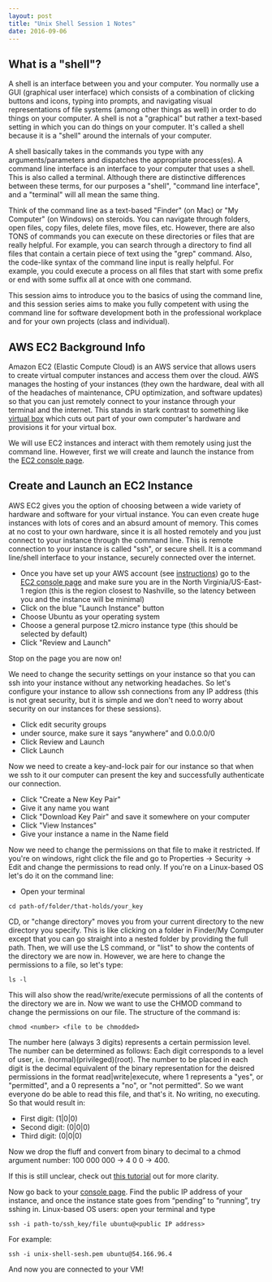 ```yaml
---
layout: post
title: "Unix Shell Session 1 Notes"
date: 2016-09-06
---
```

## What is a "shell"?

A shell is an interface between you and your computer. You normally use a GUI (graphical user interface) which consists of a combination of clicking buttons and icons, typing into prompts, and navigating visual representations of file systems (among other things as well) in order to do things on your computer. A shell is not a "graphical" but rather a text-based setting in which you can do things on your computer. It's called a shell because it is a "shell" around the internals of your computer. 

A shell basically takes in the commands you type with any arguments/parameters and dispatches the appropriate process(es). A command line interface is an interface to your computer that uses a shell. This is also called a terminal. Although there are distinctive differences between these terms, for our purposes a "shell", "command line interface", and a "terminal" will all mean the same thing.

Think of the command line as a text-based "Finder" (on Mac) or "My Computer" (on Windows) on steroids. You can navigate through folders, open files, copy files, delete files, move files, etc. However, there are also TONS of commands you can execute on these directories or files that are really helpful. For example, you can search through a directory to find all files that contain a certain piece of text using the "grep" command. Also, the code-like syntax of the command line input is really helpful. For example, you could execute a process on all files that start with some prefix or end with some suffix all at once with one command.

This session aims to introduce you to the basics of using the command line, and this session series aims to make you fully competent with using the command line for software development both in the professional workplace and for your own projects (class and individual). 

## AWS EC2 Background Info

Amazon EC2 (Elastic Compute Cloud) is an AWS service that allows users to create virtual computer instances and access them over the cloud.  AWS manages the hosting of your instances (they own the hardware, deal with all of the headaches of maintenance, CPU optimization, and software updates) so that you can just remotely connect to your instance through your terminal and the internet. This stands in stark contrast to something like [virtual box](http://virtualbox.org) which cuts out part of your own computer's hardware and provisions it for your virtual box.

We will use EC2 instances and interact with them remotely using just the command line. However, first we will create and launch the instance from the [EC2 console page](https://console.aws.amazon.com/ec2/v2/home?region=us-east-1). 




## Create and Launch an EC2 Instance

AWS EC2 gives you the option of choosing between a wide variety of hardware and software for your virtual instance. You can even create huge instances with lots of cores and an absurd amount of memory. This comes at no cost to your own hardware, since it is all hosted remotely and you just connect to your instance through the command line. This is remote connection to your instance is called "ssh", or secure shell. It is a command line/shell interface to your instance, securely connected over the internet.

* Once you have set up your AWS account (see [instructions](http://vandyapps.club/post/2016/09/01/unix-shell-session-setup-instructions)) go to the [EC2 console page](https://console.aws.amazon.com/ec2/v2/home?region=us-east-1) and make sure you are in the North Virginia/US-East-1 region (this is the region closest to Nashville, so the latency between you and the instance will be minimal)
* Click on the blue "Launch Instance" button
* Choose Ubuntu as your operating system
* Choose a general purpose t2.micro instance type (this should be selected by default)
* Click "Review and Launch"
  
Stop on the page you are now on!

We need to change the security settings on your instance so that you can ssh into your instance without any networking headaches. So let's configure your instance to allow ssh connections from any IP address (this is not great security, but it is simple and we don't need to worry about security on our instances for these sessions).


* Click edit security groups
* under source, make sure it says “anywhere” and 0.0.0.0/0
* Click Review and Launch
* Click Launch

Now we need to create a key-and-lock pair for our instance so that when we ssh to it our computer can present the key and successfully authenticate our connection.

* Click "Create a New Key Pair"
* Give it any name you want
* Click "Download Key Pair" and save it somewhere on your computer
* Click "View Instances"
* Give your instance a name in the Name field

Now we need to change the permissions on that file to make it restricted. If you're on windows, right click the file and go to Properties -> Security -> Edit and change the permissions to read only. If you're on a Linux-based OS let's do it on the command line:

* Open your terminal
```
cd path-of/folder/that-holds/your_key
```
CD, or "change directory" moves you from your current directory to the new directory you specify. This is like clicking on a folder in Finder/My Computer except that you can go straight into a nested folder by providing the full path. Then, we will use the LS command, or "list" to show the contents of the directory we are now in. However, we are here to change the permissions to a file, so let's type:
```
ls -l
```
This will also show the read/write/execute permissions of all the contents of the directory we are in. Now we want to use the CHMOD command to change the permissions on our file. The structure of the command is:
```
chmod <number> <file to be chmodded>
```
The number here (always 3 digits) represents a certain permission level. The number can be determined as follows: Each digit corresponds to a level of user, i.e. (normal)(privileged)(root). The number to be placed in each digit is the decimal equivalent of the binary representation for the deisred permissions in the format read|write|execute, where 1 represents a "yes", or "permitted", and a 0 represents a "no", or "not permitted". So we want everyone do be able to read this file, and that's it. No writing, no executing. So that would result in:
* First digit: (1|0|0)
* Second digit: (0|0|0)
* Third digit: (0|0|0)

Now we drop the fluff and convert from binary to decimal to a chmod argument number:
100 000 000 -> 4 0 0 -> 400.

If this is still unclear, check out [this tutorial](http://www.tutorialspoint.com/unix/unix-file-permission.htm) out for more clarity.

Now go back to your [console page](https://console.aws.amazon.com/ec2/v2/home?region=us-east-1). Find the public IP address of your instance, and once the instance state goes from “pending” to “running”, try sshing in. Linux-based OS users: open your terminal and type
```
ssh -i path-to/ssh_key/file ubuntu@<public IP address>
```
For example:
```
ssh -i unix-shell-sesh.pem ubuntu@54.166.96.4
```

And now you are connected to your VM!
